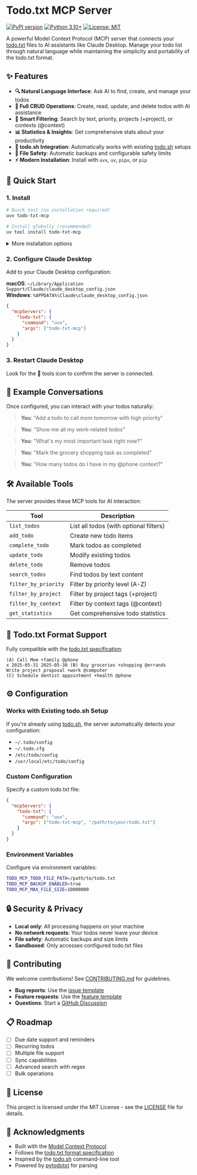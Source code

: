 # Todo.txt MCP Server

[![PyPI version](https://badge.fury.io/py/todo-txt-mcp.svg)](https://badge.fury.io/py/todo-txt-mcp)
[![Python 3.10+](https://img.shields.io/badge/python-3.10+-blue.svg)](https://www.python.org/downloads/)
[![License: MIT](https://img.shields.io/badge/License-MIT-yellow.svg)](https://opensource.org/licenses/MIT)

A powerful Model Context Protocol (MCP) server that connects your [todo.txt](http://todotxt.org/) files to AI assistants like Claude Desktop. Manage your todo list through natural language while maintaining the simplicity and portability of the todo.txt format.

## ✨ Features

- **🔍 Natural Language Interface**: Ask AI to find, create, and manage your todos
- **📝 Full CRUD Operations**: Create, read, update, and delete todos with AI assistance
- **🎯 Smart Filtering**: Search by text, priority, projects (+project), or contexts (@context)
- **📊 Statistics & Insights**: Get comprehensive stats about your productivity
- **🔄 todo.sh Integration**: Automatically works with existing [todo.sh](https://github.com/todotxt/todo.txt-cli) setups
- **💾 File Safety**: Automatic backups and configurable safety limits
- **⚡ Modern Installation**: Install with `uvx`, `uv`, `pipx`, or `pip`

## 🚀 Quick Start

### 1. Install

```bash
# Quick test (no installation required)
uvx todo-txt-mcp

# Install globally (recommended)
uv tool install todo-txt-mcp
```

<details>
<summary>More installation options</summary>

```bash
# Using pipx (isolated environment)
pipx install todo-txt-mcp

# Using pip (traditional)
pip install todo-txt-mcp
```

</details>

### 2. Configure Claude Desktop

Add to your Claude Desktop configuration:

**macOS**: `~/Library/Application Support/Claude/claude_desktop_config.json`  
**Windows**: `%APPDATA%\Claude\claude_desktop_config.json`

```json
{
  "mcpServers": {
    "todo-txt": {
      "command": "uvx",
      "args": ["todo-txt-mcp"]
    }
  }
}
```

### 3. Restart Claude Desktop

Look for the 🔨 tools icon to confirm the server is connected.

## 💬 Example Conversations

Once configured, you can interact with your todos naturally:

> **You**: "Add a todo to call mom tomorrow with high priority"

> **You**: "Show me all my work-related todos"

> **You**: "What's my most important task right now?"

> **You**: "Mark the grocery shopping task as completed"

> **You**: "How many todos do I have in my @phone context?"

## 🛠️ Available Tools

The server provides these MCP tools for AI interaction:

| Tool | Description |
|------|-------------|
| `list_todos` | List all todos (with optional filters) |
| `add_todo` | Create new todo items |
| `complete_todo` | Mark todos as completed |
| `update_todo` | Modify existing todos |
| `delete_todo` | Remove todos |
| `search_todos` | Find todos by text content |
| `filter_by_priority` | Filter by priority level (A-Z) |
| `filter_by_project` | Filter by project tags (+project) |
| `filter_by_context` | Filter by context tags (@context) |
| `get_statistics` | Get comprehensive todo statistics |

## 📄 Todo.txt Format Support

Fully compatible with the [todo.txt specification](http://todotxt.org/):

```
(A) Call Mom +family @phone
x 2025-05-31 2025-05-30 (B) Buy groceries +shopping @errands
Write project proposal +work @computer
(C) Schedule dentist appointment +health @phone
```

## ⚙️ Configuration

### Works with Existing todo.sh Setup

If you're already using [todo.sh](https://github.com/todotxt/todo.txt-cli), the server automatically detects your configuration:

- `~/.todo/config`
- `~/.todo.cfg`
- `/etc/todo/config`
- `/usr/local/etc/todo/config`

### Custom Configuration

Specify a custom todo.txt file:

```json
{
  "mcpServers": {
    "todo-txt": {
      "command": "uvx",
      "args": ["todo-txt-mcp", "/path/to/your/todo.txt"]
    }
  }
}
```

### Environment Variables

Configure via environment variables:

```bash
TODO_MCP_TODO_FILE_PATH=/path/to/todo.txt
TODO_MCP_BACKUP_ENABLED=true
TODO_MCP_MAX_FILE_SIZE=10000000
```

## 🔒 Security & Privacy

- **Local only**: All processing happens on your machine
- **No network requests**: Your todos never leave your device
- **File safety**: Automatic backups and size limits
- **Sandboxed**: Only accesses configured todo.txt files

## 🤝 Contributing

We welcome contributions! See [CONTRIBUTING.md](CONTRIBUTING.md) for guidelines.

- **Bug reports**: Use the [issue template](.github/ISSUE_TEMPLATE/bug_report.md)
- **Feature requests**: Use the [feature template](.github/ISSUE_TEMPLATE/feature_request.md)
- **Questions**: Start a [GitHub Discussion](https://github.com/danielmeint/todo-txt-mcp/discussions)

## 📋 Roadmap

- [ ] Due date support and reminders
- [ ] Recurring todos
- [ ] Multiple file support
- [ ] Sync capabilities
- [ ] Advanced search with regex
- [ ] Bulk operations

## 📜 License

This project is licensed under the MIT License - see the [LICENSE](LICENSE) file for details.

## 🙏 Acknowledgments

- Built with the [Model Context Protocol](https://modelcontextprotocol.io/)
- Follows the [todo.txt format specification](http://todotxt.org/)
- Inspired by the [todo.sh](https://github.com/todotxt/todo.txt-cli) command-line tool
- Powered by [pytodotxt](https://github.com/regebro/pytodotxt) for parsing
